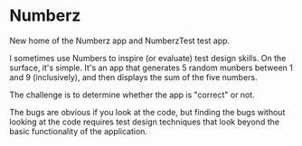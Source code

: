 # Numberz
New home of the Numberz app and NumberzTest test app.

I sometimes use Numbers to inspire (or evaluate) test design skills. On the surface, it's simple. It's an app that generates 5 random munbers between 1 and 9 (inclusively), and then displays the sum of the five numbers.

The challenge is to determine whether the app is "correct" or not. 

The bugs are obvious if you look at the code, but finding the bugs without looking at the code requires test design techniques that look beyond the basic functionality of the application.

